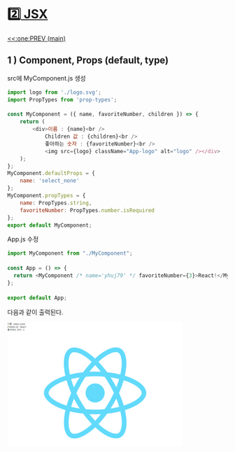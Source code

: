 # :two:[ JSX](https://github.com/yhuj79/Learn_REACT/blob/main/03_Component.md)
<div align="left"><a href='https://github.com/yhuj79/Learn_REACT/blob/main/02_JSX.md'><<:one:PREV (main)</a></div>
<!--<div align="right"><a href='https://github.com/yhuj79/Learn_REACT/blob/main/04_???'>:three:NEXT (Component) >></a></div>-->

## 1 ) Component, Props (default, type)

src에 MyComponent.js 생성

```javascript
import logo from './logo.svg';
import PropTypes from 'prop-types';

const MyComponent = ({ name, favoriteNumber, children }) => {
    return (
        <div>이름 : {name}<br />
            Children 값 : {children}<br />
            좋아하는 숫자 : {favoriteNumber}<br />
            <img src={logo} className="App-logo" alt="logo" /></div>
    );
};
MyComponent.defaultProps = {
    name: 'select_none'
};
MyComponent.propTypes = {
    name: PropTypes.string,
    favoriteNumber: PropTypes.number.isRequired
};
export default MyComponent;
```

App.js 수정

```javascript
import MyComponent from "./MyComponent";

const App = () => {
  return <MyComponent /* name='yhuj79' */ favoriteNumber={3}>React!</MyComponent>;
};

export default App;
```

다음과 같이 출력된다.

<img width=400 src=https://raw.githubusercontent.com/yhuj79/Learn_React/main/md_image/03_Component_1.PNG>